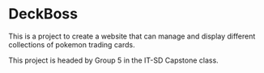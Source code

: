 # DeckBoss

This is a project to create a website that can manage and display different collections of pokemon trading cards.

This project is headed by Group 5 in the IT-SD Capstone class.